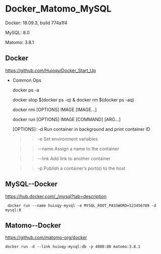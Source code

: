 # Docker_Matomo_MySQL

Docker: 18.09.3, build 774a1f4

MySQL: 8.0

Matomo: 3.8.1

## Docker

https://github.com/Huioqy/Docker_Start_Up

* Common Ops
  
    docker ps -a
    
    docker stop $(docker ps -q) & docker rm $(docker ps -aq)
    
    docker rmi [OPTIONS] IMAGE [IMAGE...]
    
    docker run [OPTIONS] IMAGE [COMMAND] [ARG...] 
    
    [OPTIONS]: -d       Run container in background and print container ID
    
    >> -e       Set environment variables
               
    >> --name		Assign a name to the container
               
    >> --link		Add link to another container
               
    >> -p		    Publish a container’s port(s) to the host

## MySQL--Docker

https://hub.docker.com/_/mysql?tab=description

     docker run --name huioqy-mysql -e MYSQL_ROOT_PASSWORD=123456789 -d mysql:8 

## Matomo--Docker

https://github.com/matomo-org/docker

    docker run -d --link huioqy-mysql:db -p 4000:80 matomo:3.8.1
